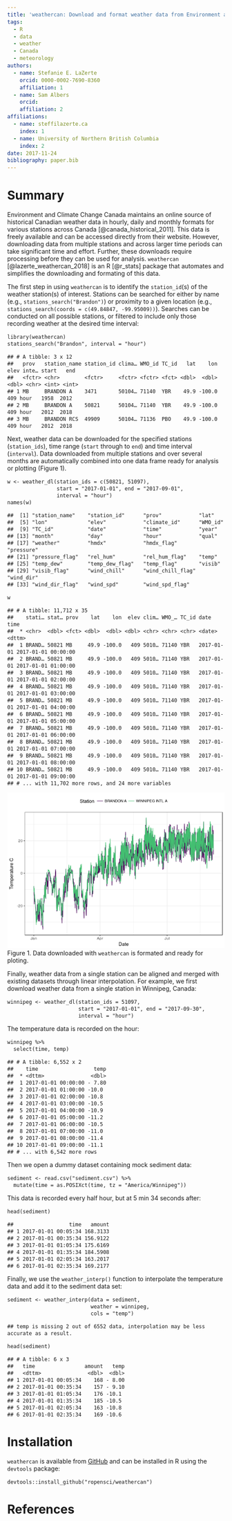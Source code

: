 ```yaml
---
title: 'weathercan: Download and format weather data from Environment and Climate Change Canada'
tags:
  - R
  - data
  - weather
  - Canada
  - meteorology
authors:
  - name: Stefanie E. LaZerte
    orcid: 0000-0002-7690-8360
    affiliation: 1
  - name: Sam Albers
    orcid: 
    affiliation: 2
affiliations:
  - name: steffilazerte.ca
    index: 1
  - name: University of Northern British Columbia
    index: 2
date: 2017-11-24
bibliography: paper.bib
---
```


# Summary

Environment and Climate Change Canada maintains an online source of historical Canadian weather data in hourly, daily and monthly formats for various stations across Canada [@canada_historical_2011]. This data is freely available and can be accessed directly from their website. However, downloading data from multiple stations and across larger time periods can take significant time and effort. Further, these downloads require processing before they can be used for analysis. `weathercan` [@lazerte_weathercan_2018] is an R [@r_stats] package that automates and simplifies the downloading and formating of this data.

The first step in using `weathercan` is to identify the `station_id`(s) of the weather station(s) of interest. Stations can be searched for either by name (e.g., `stations_search("Brandon")`) or proximity to a given location (e.g., `stations_search(coords = c(49.84847, -99.95009))`). Searches can be conducted on all possible stations, or filtered to include only those recording weather at the desired time interval:

``` {.r}
library(weathercan)
stations_search("Brandon", interval = "hour")
```

    ## # A tibble: 3 x 12
    ##   prov   station_name station_id clima… WMO_id TC_id   lat    lon  elev inte… start   end
    ##   <fctr> <chr>        <fctr>     <fctr> <fctr> <fct> <dbl>  <dbl> <dbl> <chr> <int> <int>
    ## 1 MB     BRANDON A    3471       50104… 71140  YBR    49.9 -100.0   409 hour   1958  2012
    ## 2 MB     BRANDON A    50821      50104… 71140  YBR    49.9 -100.0   409 hour   2012  2018
    ## 3 MB     BRANDON RCS  49909      50104… 71136  PBO    49.9 -100.0   409 hour   2012  2018

Next, weather data can be downloaded for the specified stations (`station_ids`), time range (`start` through to `end`) and time interval (`interval`). Data downloaded from multiple stations and over several months are automatically combined into one data frame ready for analysis or plotting (Figure 1).

``` {.r}
w <- weather_dl(station_ids = c(50821, 51097), 
                start = "2017-01-01", end = "2017-09-01",
                interval = "hour")
names(w)
```

    ##  [1] "station_name"    "station_id"      "prov"            "lat"            
    ##  [5] "lon"             "elev"            "climate_id"      "WMO_id"         
    ##  [9] "TC_id"           "date"            "time"            "year"           
    ## [13] "month"           "day"             "hour"            "qual"           
    ## [17] "weather"         "hmdx"            "hmdx_flag"       "pressure"       
    ## [21] "pressure_flag"   "rel_hum"         "rel_hum_flag"    "temp"           
    ## [25] "temp_dew"        "temp_dew_flag"   "temp_flag"       "visib"          
    ## [29] "visib_flag"      "wind_chill"      "wind_chill_flag" "wind_dir"       
    ## [33] "wind_dir_flag"   "wind_spd"        "wind_spd_flag"

``` {.r}
w
```

    ## # A tibble: 11,712 x 35
    ##    stati… stat… prov    lat    lon  elev clim… WMO_… TC_id date       time               
    ##  * <chr>  <dbl> <fct> <dbl>  <dbl> <dbl> <chr> <chr> <chr> <date>     <dttm>             
    ##  1 BRAND… 50821 MB     49.9 -100.0   409 5010… 71140 YBR   2017-01-01 2017-01-01 00:00:00
    ##  2 BRAND… 50821 MB     49.9 -100.0   409 5010… 71140 YBR   2017-01-01 2017-01-01 01:00:00
    ##  3 BRAND… 50821 MB     49.9 -100.0   409 5010… 71140 YBR   2017-01-01 2017-01-01 02:00:00
    ##  4 BRAND… 50821 MB     49.9 -100.0   409 5010… 71140 YBR   2017-01-01 2017-01-01 03:00:00
    ##  5 BRAND… 50821 MB     49.9 -100.0   409 5010… 71140 YBR   2017-01-01 2017-01-01 04:00:00
    ##  6 BRAND… 50821 MB     49.9 -100.0   409 5010… 71140 YBR   2017-01-01 2017-01-01 05:00:00
    ##  7 BRAND… 50821 MB     49.9 -100.0   409 5010… 71140 YBR   2017-01-01 2017-01-01 06:00:00
    ##  8 BRAND… 50821 MB     49.9 -100.0   409 5010… 71140 YBR   2017-01-01 2017-01-01 07:00:00
    ##  9 BRAND… 50821 MB     49.9 -100.0   409 5010… 71140 YBR   2017-01-01 2017-01-01 08:00:00
    ## 10 BRAND… 50821 MB     49.9 -100.0   409 5010… 71140 YBR   2017-01-01 2017-01-01 09:00:00
    ## # ... with 11,702 more rows, and 24 more variables

![](paper_files/figure-markdown/unnamed-chunk-4-1.png)
Figure 1. Data downloaded with `weathercan` is formated and ready for ploting.

Finally, weather data from a single station can be aligned and merged with existing datasets through linear interpolation. For example, we first download weather data from a single station in Winnipeg, Canada:

``` {.r}
winnipeg <- weather_dl(station_ids = 51097, 
                       start = "2017-01-01", end = "2017-09-30",
                       interval = "hour")
```

The temperature data is recorded on the hour:

``` {.r}
winnipeg %>%
  select(time, temp)
```

    ## # A tibble: 6,552 x 2
    ##    time                  temp
    ##  * <dttm>               <dbl>
    ##  1 2017-01-01 00:00:00 - 7.80
    ##  2 2017-01-01 01:00:00 -10.0 
    ##  3 2017-01-01 02:00:00 -10.8 
    ##  4 2017-01-01 03:00:00 -10.5 
    ##  5 2017-01-01 04:00:00 -10.9 
    ##  6 2017-01-01 05:00:00 -11.2 
    ##  7 2017-01-01 06:00:00 -10.5 
    ##  8 2017-01-01 07:00:00 -11.0 
    ##  9 2017-01-01 08:00:00 -11.4 
    ## 10 2017-01-01 09:00:00 -11.1 
    ## # ... with 6,542 more rows

Then we open a dummy dataset containing mock sediment data:

``` {.r}
sediment <- read.csv("sediment.csv") %>%
  mutate(time = as.POSIXct(time, tz = "America/Winnipeg"))
```

This data is recorded every half hour, but at 5 min 34 seconds after:

``` {.r}
head(sediment)
```

    ##                  time   amount
    ## 1 2017-01-01 00:05:34 168.3133
    ## 2 2017-01-01 00:35:34 156.9122
    ## 3 2017-01-01 01:05:34 175.6169
    ## 4 2017-01-01 01:35:34 184.5908
    ## 5 2017-01-01 02:05:34 163.2017
    ## 6 2017-01-01 02:35:34 169.2177

Finally, we use the `weather_interp()` function to interpolate the temperature data and add it to the sediment data set:

``` {.r}
sediment <- weather_interp(data = sediment, 
                           weather = winnipeg, 
                           cols = "temp")
```

    ## temp is missing 2 out of 6552 data, interpolation may be less accurate as a result.

``` {.r}
head(sediment)
```

    ## # A tibble: 6 x 3
    ##   time                amount   temp
    ##   <dttm>               <dbl>  <dbl>
    ## 1 2017-01-01 00:05:34    168 - 8.00
    ## 2 2017-01-01 00:35:34    157 - 9.10
    ## 3 2017-01-01 01:05:34    176 -10.1 
    ## 4 2017-01-01 01:35:34    185 -10.5 
    ## 5 2017-01-01 02:05:34    163 -10.8 
    ## 6 2017-01-01 02:35:34    169 -10.6

# Installation

`weathercan` is available from [GitHub](https://github.com/ropensci/weathercan) and can be installed in R using the `devtools` package:

``` {.r}
devtools::install_github("ropensci/weathercan")
```

# References
